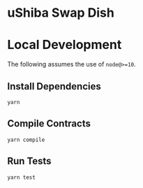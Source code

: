 # uShiba Swap Dish

# Local Development

The following assumes the use of `node@>=10`.

## Install Dependencies

`yarn`

## Compile Contracts

`yarn compile`

## Run Tests

`yarn test`
